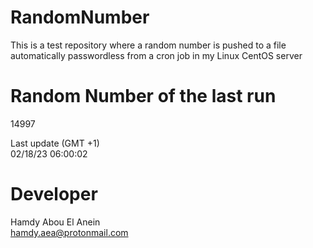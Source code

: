 # RandomNumber    
This is a test repository where a random number is pushed to a file automatically passwordless from a cron job in my Linux CentOS server    
# Random Number of the last run   
14997
      
Last update (GMT +1)    
02/18/23 06:00:02
# Developer    
Hamdy Abou El Anein   
hamdy.aea@protonmail.com

